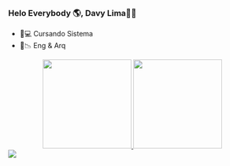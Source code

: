 ### Helo Everybody 🌎, Davy Lima✌🏼 

- 📱💻 Cursando Sistema 
- 📐📉 Eng & Arq
<div align="center">
  <a href="https://github.com/davygflima">
  <img height="180em" src="https://github-readme-stats.vercel.app/api?username=davygflima&show_icons=true&theme=darck&include_all_commits=true&count_private=true"/>
  <img height="180em" src="https://github-readme-stats.vercel.app/api/top-langs/?username=davygflima&layout=compact&langs_count=7&theme=dracula"/>
</div>
  <div> 
  <a href="https://www.instagram.com/davyguilherme_lima" target="_blank"><img src="https://img.shields.io/badge/-Instagram-%23E4405F?style=for-the-badge&logo=instagram&logoColor=white" target="_blank"></a>

    
  </div>
  

